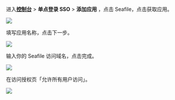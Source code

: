 <IntegrationDetailCard :title="`在 ${$localeConfig.brandName} 中创建应用`">

进入[**控制台**](https://console.authing.cn) > **单点登录 SSO** > **添加应用** ，点击 Seafile，点击获取应用。

![](~@imagesZhCn/integration/seafile/1-1.png)

填写应用名称，点击下一步。

![](~@imagesZhCn/integration/seafile/1-2.png)

输入你的 Seafile 访问域名，点击完成。

![](~@imagesZhCn/integration/seafile/1-3.png)

在访问授权页「允许所有用户访问」。

![](~@imagesZhCn/integration/seafile/1-4.png)

</IntegrationDetailCard>
